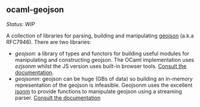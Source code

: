ocaml-geojson
-------------

*Status: WIP*

A collection of libraries for parsing, building and manipulating [geojson][] (a.k.a RFC7946). There are two libraries:

 - *geojson*: a library of types and functors for building useful modules for manipulating and constructing geojson. The OCaml implementation uses *ezjsonm* whilst the JS version uses built-in browser tools. [Consult the documentation](https://patricoferris.github.io/ocaml-geojson/geojson/index.html).
 - *geojsonm*: geojson can be huge (GBs of data) so building an in-memory representation of the geojson is infeasible. Geojsonm uses the excellent [jsonm]() to provide functions to manipulate geojson using a streaming parser. [Consult the documentation](https://patricoferris.github.io/ocaml-geojson/geojsonm/Geojsonm/index.html)

[geojson]: https://datatracker.ieft.org/doc/html/rfc7946